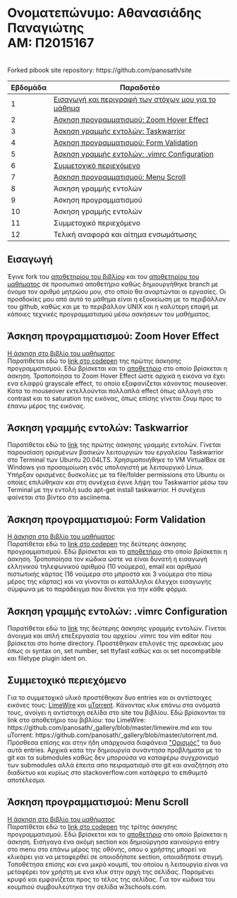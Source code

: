 <h1>Ονοματεπώνυμο: Αθανασιάδης Παναγιώτης<br>
ΑΜ: Π2015167</h1><br>
Forked pibook site repository: https://github.com/panosath/site

| Εβδομάδα | Παραδοτέο |
| --- | --- |
| 1 | [Εισαγωγή και περιγραφή των στόχων μου για το μάθημα](#εισαγωγή) |
| 2 | [Άσκηση προγραμματισμού: Zoom Hover Effect](#άσκηση-προγραμματισμού-zoom-hover-effect) |
| 3 | [Άσκηση γραμμής εντολών: Taskwarrior](#άσκηση-γραμμής-εντολών-taskwarrior) |
| 4 | [Άσκηση προγραμματισμού: Form Validation](#άσκηση-προγραμματισμού-form-validation) |
| 5 | [Άσκηση γραμμής εντολών: .vimrc Configuration](#άσκηση-γραμμής-εντολών-vimrc-configuration) |
| 6 | [Συμμετοχικό περιεχόμενο](#συμμετοχικό-περιεχόμενο) |
| 7 | [Άσκηση προγραμματισμού: Menu Scroll](#άσκηση-προγραμματισμού-menu-scroll) |
| 8 | Άσκηση γραμμής εντολών |
| 9 | Άσκηση προγραμματισμού |
| 10 | Άσκηση γραμμής εντολών |
| 11 | Συμμετοχικό περιεχόμενο |
| 12 | Τελική αναφορά και αίτημα ενσωμάτωσης|

<h2>Εισαγωγή</h2>
Έγινε fork του <a href="https://github.com/panosath/site" title="link to my fork of the site repo">αποθετηρίου του βιβλίου</a> και του <a href="https://github.com/panosath/hci/tree/2015167/projects/2015167" title="link to my fork of the /hci repo">αποθετηρίου του μαθήματος</a> σε προσωπικό αποθετήριο καθώς δημιουργήθηκε branch με όνομα τον αριθμό μητρώου μου, στο οποίο θα αναρτώνται οι εργασίες. Οι προσδοκίες μου από αυτό το μάθημα είναι η εξοικείωση με το περιβάλλον του github, καθώς και με το περιβάλλον UNIX και η καλύτερη επαφή με κάποιες τεχνικές προγραμματισμού μέσω ασκήσεων του μαθήματος.

<h2>Άσκηση προγραμματισμού: Zoom Hover Effect</h2>
<a href="https://panosath-pibook.netlify.app/remix/image-zoom/" title="link to netlify pibook page">Η άσκηση στο βιβλίο του μαθήματος</a><br>
Παρατίθεται εδώ το <a href="https://codepen.io/panosath/pen/WNxoJoR" title="link to codepen">link στο codepen</a> της πρώτης άσκησης προγραμματισμού. Εδώ βρίσκεται και το <a href="https://github.com/panosath/site/blob/master/_remix/image-zoom.md" title="link to repo">αποθετήριο</a> στο οποίο βρίσκεται η άσκηση. Τροποποίησα το Zoom Hover Effect ώστε αρχικά η εικόνα να έχει ενα ελαφρύ grayscale effect, το οποίο εξαφανίζεται κάνοντας mouseover. Κατα το mouseover εκτελλούνται πολλαπλά effect όπως αλλαγή στο contrast και το saturation της εικόνας, όπως επίσης γίνεται ζουμ προς το έπανω μέρος της εικόνας.

<h2>Άσκηση γραμμής εντολών: Taskwarrior</h2>
Παρατίθεται εδώ το <a href="https://asciinema.org/a/368122" title="link to asciinema">link</a> της πρώτης άσκησης γραμμής εντολών. Γίνεται παρουσίαση ορισμένων βασικών λειτουργιών του εργαλείου Taskwarrior στο Terminal των Ubuntu 20.04LTS. Χρησιμοποιήθηκε το VM VirtualBox σε Windows για προσομοίωση ενός υπολογιστή με λειτουργικό Linux. Υπήρξαν ορισμένες δυσκολίες με τα file/folder permissions στο Ubuntu οι οποίες επιλύθηκαν και στη συνέχεια έγινε λήψη του Taskwarrior μέσω του Terminal με την εντολή sudo apt-get install taskwarrior. Η συνέχεια φαίνεται στο βίντεο στο asciinema.

<h2>Άσκηση προγραμματισμού: Form Validation</h2>
<a href="https://panosath-pibook.netlify.app/remix/form-validation/" title="link to netlify pibook page">Η άσκηση στο βιβλίο του μαθήματος</a><br>
Παρατίθεται εδώ το <a href="https://codepen.io/panosath/pen/Pozembb" title="link to codepen">link στο codepen</a> της δεύτερης άσκησης προγραμματισμού. Εδώ βρίσκεται και το <a href="https://github.com/panosath/site/blob/master/_remix/form-validation.md" title="link to repo">αποθετήριο</a> στο οποίο βρίσκεται η άσκηση. Τροποποίησα τον κώδικα ώστε να είναι δυνατή η εισαγωγή ελληνικού τηλεφωνικού αριθμού (10 νούμερα), email και αριθμού πιστωτικής κάρτας (16 νούμερα στο μπροστά και 3 νούμερα στο πίσω μέρος της κάρτας) και να γίνονται οι κατάλληλοι έλεγχοι εισαγωγής σύμφωνα με το παράδειγμα που δίνεται για την κάθε φόρμα.

<h2>Άσκηση γραμμής εντολών: .vimrc Configuration</h2>
Παρατίθεται εδώ το <a href="https://asciinema.org/a/372449" title="link to asciinema">link</a> της δεύτερης άσκησης γραμμής εντολών. Γίνεται άνοιγμα και απλή επεξεργασία του αρχείου .vimrc του vim editor που βρίσκεται στο home directory. Προστέθηκαν επιλογές της αρεσκέιας μου όπως οι syntax on, set number, set ttyfast καθώς και οι set nocompatible και filetype plugin ident on.

<h2>Συμμετοχικό περιεχόμενο</h2>
Για το συμμετοχικό υλικό προστέθηκαν δυο entries και οι αντίστοιχες εικόνες τους: <a href="https://panosath-pibook.netlify.app//gallery/limewire/" title="link to book entry">LimeWire</a> και <a href="https://panosath-pibook.netlify.app//gallery/utorrent/" title="link to book entry">uTorrent</a>. Κάνοντας κλικ επάνω στα ονόματά τους, ανοίγει η αντίστοιχη σελίδα στο site του βιβλίου. Εδώ βρίσκονται τα link στο αποθετήριο του βιβλίου: του LimeWire: https://github.com/panosath/_gallery/blob/master/limewire.md και του uTorrent: https://github.com/panosath/_gallery/blob/master/utorrent.md. Πρόσθεσα επίσης και στην ήδη υπάρχουσα διαφάνεια <a href="https://panosath-pibook.netlify.app//slides/definition/" title="link to the slide">"Ορισμός"</a> τα δυο αυτά entries. Αρχικά κατα την δημιουργία συνάντησα προβλήματα με το git και τα submodules καθώς δεν μπορούσα να καταφέρω συγχρονισμό των submodules αλλά έπειτα απο πειραματισμό στο git και αναζήτηση στο διαδίκτυο και κυρίως στο stackoverflow.com κατάφερα το επιθυμιτό αποτέλεσμα.

<h2>Άσκηση προγραμματισμού: Menu Scroll</h2>
<a href="https://panosath-pibook.netlify.app/remix/menu-scroll/" title="link to netlify pibook page">Η άσκηση στο βιβλίο του μαθήματος</a><br>
Παρατίθεται εδώ το <a href="https://codepen.io/panosath/pen/mdEZjPr" title="link to codepen">link στο codepen</a> της τρίτης άσκησης προγραμματισμού. Εδώ βρίσκεται και το <a href="https://github.com/panosath/site/blob/master/_remix/menu-scroll.md" title="link to repo">αποθετήριο</a> στο οποίο βρίσκεται η άσκηση. Εισήγαγα ένα ακόμη section και δημιούργησα καινούργιο entry στο menu στο επάνω μέρος της οθόνης, οπου ο χρήστης μπορεί να κλικάρει για να μεταφερθεί σε οποιοδήποτε section, οποιαδήποτε στιγμή. Τοποθέτησα επίσης και ενα μικρό κουμπί, του οποίου η λειτουργία είναι να μεταφέρει τον χρήστη με ενα κλικ στην αρχή της σελίδας. Παραμένει κρυφό και εμφανίζεται προς το τέλος της σελίδας. Για τον κώδικα του κουμπιού συμβουλεύτηκα την σελίδα w3schools.com.
